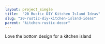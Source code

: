 ```yaml
---
layout: project_single
title:  "20 Rustic DIY Kitchen Island Ideas"
slug: "20-rustic-diy-kitchen-island-ideas"
parent: "kitchen-rustic-decor"
---
```

Love the bottom design for a kitchen island